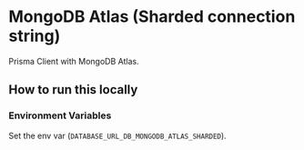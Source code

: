 # MongoDB Atlas (Sharded connection string)

Prisma Client with MongoDB Atlas.

## How to run this locally

### Environment Variables

Set the env var (`DATABASE_URL_DB_MONGODB_ATLAS_SHARDED`).
